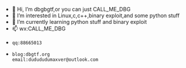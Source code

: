 - 👋 Hi, I’m dbgbgtf,or you can just CALL_ME_DBG
- 👀 I’m interested in Linux,c,c++,binary exploit,and some python stuff
- 🌱 I’m currently learning python stuff and binary exploit
- 📫  wx:CALL_ME_DBG
-     qq:88665013
-     blog:dbgtf.org
      email:dudududumaxver@outlook.com  
